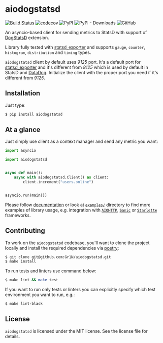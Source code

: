 # aiodogstatsd

[![Build Status](https://github.com/Gr1N/aiodogstatsd/workflows/default/badge.svg)](https://github.com/Gr1N/aiodogstatsd/actions?query=workflow%3Adefault) [![codecov](https://codecov.io/gh/Gr1N/aiodogstatsd/branch/master/graph/badge.svg)](https://codecov.io/gh/Gr1N/aiodogstatsd) ![PyPI](https://img.shields.io/pypi/v/aiodogstatsd.svg?label=pypi%20version) ![PyPI - Downloads](https://img.shields.io/pypi/dm/aiodogstatsd.svg?label=pypi%20downloads) ![GitHub](https://img.shields.io/github/license/Gr1N/aiodogstatsd.svg)

An asyncio-based client for sending metrics to StatsD with support of [DogStatsD](https://docs.datadoghq.com/developers/dogstatsd/) extension.

Library fully tested with [statsd_exporter](https://github.com/prometheus/statsd_exporter) and supports `gauge`, `counter`, `histogram`, `distribution` and `timing` types.

`aiodogstatsd` client by default uses _9125_ port. It's a default port for [statsd_exporter](https://github.com/prometheus/statsd_exporter) and it's different from _8125_ which is used by default in StatsD and [DataDog](https://www.datadoghq.com/). Initialize the client with the proper port you need if it's different from _9125_.

## Installation

Just type:

```sh
$ pip install aiodogstatsd
```

## At a glance

Just simply use client as a context manager and send any metric you want:

```python
import asyncio

import aiodogstatsd


async def main():
    async with aiodogstatsd.Client() as client:
        client.increment("users.online")


asyncio.run(main())
```

Please follow [documentation](https://gr1n.github.io/aiodogstatsd) or look at [`examples/`](https://github.com/Gr1N/aiodogstatsd/tree/master/examples) directory to find more examples of library usage, e.g. integration with [`AIOHTTP`](https://aiohttp.readthedocs.io/), [`Sanic`](https://sanicframework.org/) or [`Starlette`](https://www.starlette.io) frameworks.

## Contributing

To work on the `aiodogstatsd` codebase, you'll want to clone the project locally and install the required dependencies via [poetry](https://poetry.eustace.io):

```sh
$ git clone git@github.com:Gr1N/aiodogstatsd.git
$ make install
```

To run tests and linters use command below:

```sh
$ make lint && make test
```

If you want to run only tests or linters you can explicitly specify which test environment you want to run, e.g.:

```sh
$ make lint-black
```

## License

`aiodogstatsd` is licensed under the MIT license. See the license file for details.
